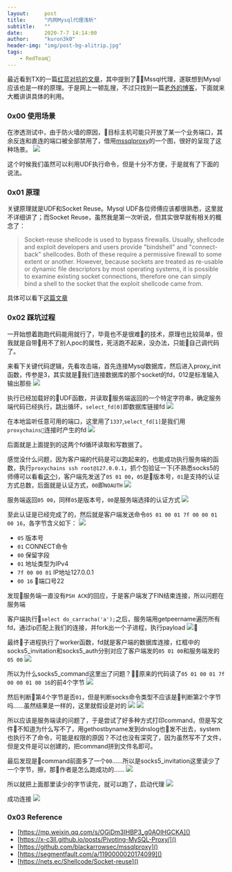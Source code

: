 ```yaml
---
layout:     post
title:      "内网Mysql代理浅析"
subtitle:   ""
date:       2020-7-7 14:14:00
author:     "kuron3k0"
header-img: "img/post-bg-alitrip.jpg"
tags:
    - RedTeam 
---
```


最近看到TX的一篇[红蓝对抗的文章](https://mp.weixin.qq.com/s/OGiDm3IHBP3_g0AOIHGCKA)，其中提到了Mssql代理，遂联想到Mysql应该也是一样的原理。于是网上一顿乱搜，不过只找到一篇[老外的博客](https://x-c3ll.github.io/posts/Pivoting-MySQL-Proxy/)，下面就来大概讲讲具体的利用。


### 0x00 使用场景

在渗透测试中，由于防火墙的原因，目标主机可能只开放了某一个业务端口，其余反连和直连的端口被全部禁用了，借用[mssqlproxy](https://github.com/blackarrowsec/mssqlproxy)的一个图，很好的呈现了这种场景。
![](/img/in-post/mysqlproxy/scenario.png)

这个时候我们虽然可以利用UDF执行命令，但是十分不方便，于是就有了下面的说法。

### 0x01 原理

关键原理就是UDF和Socket Reuse。Mysql UDF各位师傅应该都很熟悉，这里就不详细讲了；而Socket Reuse，虽然我是第一次听说，但其实很早就有相关的概念了：
> Socket-reuse shellcode is used to bypass firewalls. Usually, shellcode and exploit developers and users provide "bindshell" and "connect-back" shellcodes. Both of these require a permissive firewall to some extent or another. However, because sockets are treated as re-usable or dynamic file descriptors by most operating systems, it is possible to examine existing socket connections, therefore one can simply bind a shell to the socket that the exploit shellcode came from.

具体可以看下[这篇文章](https://nets.ec/Shellcode/Socket-reuse)


### 0x02 踩坑过程

一开始想着跑跑代码能用就行了，毕竟也不是很难的技术，原理也比较简单，但我就是自带用不了别人poc的属性，死活跑不起来，没办法，只能自己调代码了。


来看下关键代码逻辑，先看攻击端，首先连接Mysql数据库，然后进入proxy_init函数，传参是3，其实就是我们连接数据库的那个socket的fd，012是标准输入输出那些
![](/img/in-post/mysqlproxy/connect.png)

执行已经加载好的UDF函数，并读取服务端返回的一个特定字符串，确定服务端代码已经执行，跳出循环，`select_fd[0]`即数据库链接fd
![](/img/in-post/mysqlproxy/execudf.png)

在本地监听任意可用的端口，这里用了`1337`,`select_fd[1]`是我们用`proxychains`连接时产生的fd
![](/img/in-post/mysqlproxy/listen.png)

后面就是上面提到的这两个fd循环读取和写数据了。

感觉没什么问题，因为客户端的代码是可以跑起来的，也能成功执行服务端的函数，执行`proxychains ssh root@127.0.0.1`，抓个包验证一下(不熟悉socks5的师傅可以看看[这个](https://segmentfault.com/a/1190000020174099))，客户端先发送了`05 01 00`，`05`是版本号，`01`是支持的认证方式总数，后面就是认证方式，`00`即`NOAUTH`
![](/img/in-post/mysqlproxy/invite.png)

服务端返回`05 00`，同样`05`是版本号，`00`是服务端选择的认证方式
![](/img/in-post/mysqlproxy/authrsp.png)

至此认证是已经完成了的，然后就是客户端发送命令`05 01 00 01 7f 00 00 01 00 16`，各字节含义如下：
![](/img/in-post/mysqlproxy/cmd.png)

- `05` 版本号
- `01` CONNECT命令
- `00` 保留字段
- `01` 地址类型为IPv4
- `7f 00 00 01` IP地址127.0.0.1
- `00 16` 端口号22

发现服务端一直没有`PSH ACK`的回应，于是客户端发了FIN结束连接，所以问题在服务端

客户端执行`select do_carracha('a');`之后，服务端用getpeername遍历所有fd，通过ip匹配上我们的连接，并fork出一个子进程，执行payload
![](/img/in-post/mysqlproxy/doca.png)

最终子进程执行了worker函数，fd就是客户端的数据库连接，红框中的socks5_invitation和socks5_auth分别对应了客户端发的`05 01 00`和服务端发的`05 00`
![](/img/in-post/mysqlproxy/worker.png)

所以为什么socks5_command这里出了问题？原来的代码读了`05 01 00 01 7f 00 00 01 00 16`的前4个字节
![](/img/in-post/mysqlproxy/precmd.png)

然后判断第4个字节是否`01`，但是判断socks命令类型不应该是判断第2个字节吗......虽然结果是一样的，这里就假设是对的
![](/img/in-post/mysqlproxy/ip1.png)
![](/img/in-post/mysqlproxy/ip2.png)

所以应该是服务端读的问题了，于是尝试了好多种方式打印command，但是写文件不知道为什么写不了，用gethostbyname发到dnslog也发不出去，system也执行不了命令，可能是权限的原因？不过也没有深究了，因为虽然写不了文件，但是文件是可以创建的，把command拼到文件名即可。

最后发现是command前面多了一个`00`......所以是socks5_invitation这里读少了一个字节，擦，那作者是怎么跑成功的......
![](/img/in-post/mysqlproxy/haha.png)

所以就把上面那里读少的字节读完，就可以跑了，启动代理
![](/img/in-post/mysqlproxy/runproxy.png)

成功连接
![](/img/in-post/mysqlproxy/shell.png)


### 0x03 Reference

- [https://mp.weixin.qq.com/s/OGiDm3IHBP3_g0AOIHGCKA]()
- [https://x-c3ll.github.io/posts/Pivoting-MySQL-Proxy/]()
- [https://github.com/blackarrowsec/mssqlproxy]()
- [https://segmentfault.com/a/1190000020174099]()
- [https://nets.ec/Shellcode/Socket-reuse]()

